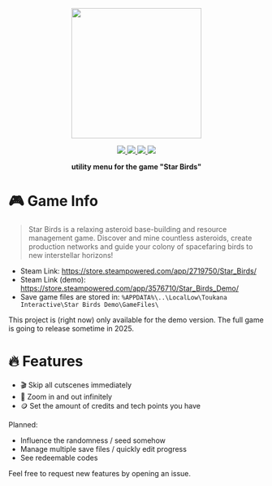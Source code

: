 <p align="center">
  <img width=256 height=256 src="https://github.com/user-attachments/assets/3b87425e-efc8-40c0-87ac-b38d7faba2da">
</p>

<p align="center">

  <a href="https://www.gnu.org/licenses/gpl-3.0.html">
    <img src="https://img.shields.io/badge/license-GPL-brightgreen.svg?style=plastic&logo=GNU&label=License">
  </a>

  <a href="../../actions/workflows/python-app.yml">
    <img src="https://github.com/astra1dev/stella/actions/workflows/dotnet.yml/badge.svg?event=push">
  </a>

  <a href="../../releases">
    <img src="https://img.shields.io/github/downloads/astra1dev/stella/total.svg?style=plastic">
  </a>

  <a href="../../releases/latest">
    <img src="https://img.shields.io/github/downloads/astra1dev/stella/latest/total?style=plastic">
  </a>

</p>

<p align="center">
<b>utility menu for the game "Star Birds"</b>
</p>

# 🎮 Game Info

> Star Birds is a relaxing asteroid base-building and resource management game. 
> Discover and mine countless asteroids, create production networks and guide your colony of spacefaring birds to new interstellar horizons!

- Steam Link: https://store.steampowered.com/app/2719750/Star_Birds/
- Steam Link (demo): https://store.steampowered.com/app/3576710/Star_Birds_Demo/
- Save game files are stored in: `%APPDATA%\..\LocalLow\Toukana Interactive\Star Birds Demo\GameFiles\`

This project is (right now) only available for the demo version. The full game is going to release sometime in 2025.

# 🔥 Features
- 🎬 Skip all cutscenes immediately
- 🔎 Zoom in and out infinitely
- 🪙 Set the amount of credits and tech points you have

Planned:
- Influence the randomness / seed somehow
- Manage multiple save files / quickly edit progress
- See redeemable codes

Feel free to request new features by opening an issue.
